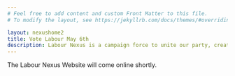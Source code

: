 ```yaml
---
# Feel free to add content and custom Front Matter to this file.
# To modify the layout, see https://jekyllrb.com/docs/themes/#overriding-theme-defaults

layout: nexushome2
title: Vote Labour May 6th
description: Labour Nexus is a campaign force to unite our party, create an environment for constructive discourse and bring Labour to Downing Street.
---
```


The Labour Nexus Website will come online shortly.